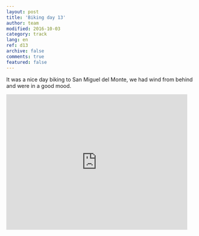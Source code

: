 ```yaml
---   
layout: post 
title: 'Biking day 13'  
author: team 
modified: 2016-10-03
category: track 
lang: en 
ref: d13
archive: false 
comments: true 
featured: false 
--- 
```


 It was a nice day biking to San Miguel del Monte, we had wind from behind and were in a good mood.                                                                                                                                                                                                                                                                                           

<iframe width='480' height='360' src='http://track-kit.net/maps_s3/?v=embed&track=230347.gpx' frameborder='0' allowfullscreen></iframe>